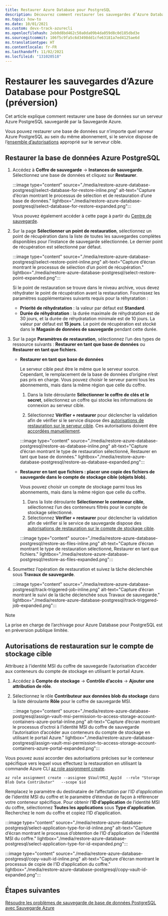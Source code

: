 ```yaml
---
title: Restaurer Azure Database pour PostgreSQL
description: Découvrez comment restaurer les sauvegardes d’Azure Database pour PostgreSQL.
ms.topic: how-to
ms.date: 10/01/2021
ms.custom: devx-track-azurecli
ms.openlocfilehash: 2eb0d8bd462c50a0da09b4da059d8c0d185dbd3e
ms.sourcegitcommit: 106f5c9fa5c6d3498dd1cfe63181a7ed4125ae6d
ms.translationtype: HT
ms.contentlocale: fr-FR
ms.lasthandoff: 11/02/2021
ms.locfileid: "131020518"
---
```

# <a name="restore-azure-database-for-postgresql-backups-preview"></a>Restaurer les sauvegardes d’Azure Database pour PostgreSQL (préversion)

Cet article explique comment restaurer une base de données sur un serveur Azure PostgreSQL sauvegardé par la Sauvegarde Azure.

Vous pouvez restaurer une base de données sur n’importe quel serveur Azure PostgreSQL au sein du même abonnement, si le service dispose de l’[ensemble d’autorisations](backup-azure-database-postgresql-overview.md#azure-backup-authentication-with-the-postgresql-server) approprié sur le serveur cible.

## <a name="restore-azure-postgresql-database"></a>Restaurer la base de données Azure PostgreSQL

1. Accédez à **Coffre de sauvegarde** -> **Instances de sauvegarde**. Sélectionnez une base de données et cliquez sur **Restaurer**.

   :::image type="content" source="./media/restore-azure-database-postgresql/select-database-for-restore-inline.png" alt-text="Capture d’écran montrant le processus de sélection et de restauration d’une base de données." lightbox="./media/restore-azure-database-postgresql/select-database-for-restore-expanded.png":::

   Vous pouvez également accéder à cette page à partir du [Centre de sauvegarde](./backup-center-overview.md).    
  
1. Sur la page **Sélectionner un point de restauration**, sélectionnez un point de récupération dans la liste de toutes les sauvegardes complètes disponibles pour l’instance de sauvegarde sélectionnée. Le dernier point de récupération est sélectionné par défaut.

   :::image type="content" source="./media/restore-azure-database-postgresql/select-restore-point-inline.png" alt-text="Capture d’écran montrant le processus de sélection d’un point de récupération." lightbox="./media/restore-azure-database-postgresql/select-restore-point-expanded.png":::

   Si le point de restauration se trouve dans le niveau archive, vous devez réhydrater le point de récupération avant la restauration. Fournissez les paramètres supplémentaires suivants requis pour la réhyratation :

   - **Priorité de réhydratation** : la valeur par défaut est **Standard**.
   - **Durée de réhydratation** : la durée maximale de réhydratation est de 30 jours, et la durée de réhydratation minimale est de 10 jours. La valeur par défaut est **15 jours**. Le point de récupération est stocké dans le **Magasin de données de sauvegarde** pendant cette durée.

1. Sur la page **Paramètres de restauration**, sélectionnez l’un des types de ressource suivants : **Restaurer en tant que base de données** ou **Restaurer en tant que fichiers**.

   - **Restaurer en tant que base de données**

     Le serveur cible peut être le même que le serveur source. Cependant, le remplacement de la base de données d’origine n’est pas pris en charge. Vous pouvez choisir le serveur parmi tous les abonnements, mais dans la même région que celle du coffre.

     1. Dans la liste déroulante **Sélectionner le coffre de clés et le secret**, sélectionnez un coffre qui stocke les informations de connexion au serveur cible.

     1. Sélectionnez **Vérifier + restaurer** pour déclencher la validation afin de vérifier si le service dispose des [autorisations de restauration sur le serveur cible](backup-azure-database-postgresql-overview.md#set-of-permissions-needed-for-azure-postgresql-database-restore). Ces autorisations doivent être [accordées manuellement](backup-azure-database-postgresql-overview.md#grant-access-on-the-azure-postgresql-server-and-key-vault-manually).

     :::image type="content" source="./media/restore-azure-database-postgresql/restore-as-database-inline.png" alt-text="Capture d’écran montrant le type de restauration sélectionné, Restaurer en tant que base de données." lightbox="./media/restore-azure-database-postgresql/restore-as-database-expanded.png":::

   - **Restaurer en tant que fichiers : placer une copie des fichiers de sauvegarde dans le compte de stockage cible (objets blob).**

     Vous pouvez choisir un compte de stockage parmi tous les abonnements, mais dans la même région que celle du coffre.     

     1. Dans la liste déroulante **Sélectionner le conteneur cible**, sélectionnez l’un des conteneurs filtrés pour le compte de stockage sélectionné.
     1. Sélectionnez **Vérifier + restaurer** pour déclencher la validation afin de vérifier si le service de sauvegarde dispose des [autorisations de restauration sur le compte de stockage cible](#restore-permissions-on-the-target-storage-account).

     :::image type="content" source="./media/restore-azure-database-postgresql/restore-as-files-inline.png" alt-text="Capture d’écran montrant le type de restauration sélectionné, Restaurer en tant que fichiers." lightbox="./media/restore-azure-database-postgresql/restore-as-files-expanded.png":::
   
1. Soumettez l’opération de restauration et suivez la tâche déclenchée sous **Travaux de sauvegarde**.
   
   :::image type="content" source="./media/restore-azure-database-postgresql/track-triggered-job-inline.png" alt-text="Capture d’écran montrant le suivi de la tâche déclenchée sous Travaux de sauvegarde." lightbox="./media/restore-azure-database-postgresql/track-triggered-job-expanded.png":::

>[!NOTE]
>La prise en charge de l’archivage pour Azure Database pour PostgreSQL est en préversion publique limitée.

## <a name="restore-permissions-on-the-target-storage-account"></a>Autorisations de restauration sur le compte de stockage cible

Attribuez à l’identité MSI du coffre de sauvegarde l’autorisation d’accéder aux conteneurs du compte de stockage en utilisant le portail Azure.

1. Accédez à **Compte de stockage** -> **Contrôle d’accès** -> **Ajouter une attribution de rôle**.

1. Sélectionnez le rôle **Contributeur aux données blob du stockage** dans la liste déroulante **Rôle** pour le coffre de sauvegarde MSI.

   :::image type="content" source="./media/restore-azure-database-postgresql/assign-vault-msi-permission-to-access-storage-account-containers-azure-portal-inline.png" alt-text="Capture d’écran montrant le processus d’octroi à l’identité MSI du coffre de sauvegarde l’autorisation d’accéder aux conteneurs du compte de stockage en utilisant le portail Azure." lightbox="./media/restore-azure-database-postgresql/assign-vault-msi-permission-to-access-storage-account-containers-azure-portal-expanded.png":::

Vous pouvez aussi accorder des autorisations précises sur le conteneur spécifique vers lequel vous effectuez la restauration en utilisant la commande Azure CLI [az role assignment create](/cli/azure/role/assignment).

```azurecli
az role assignment create --assignee $VaultMSI_AppId  --role "Storage Blob Data Contributor"   --scope $id
```
Remplacez le paramètre du destinataire de l’affectation par l’_ID d’application_ de l’identité MSI du coffre et le paramètre d’étendue de façon à référencer votre conteneur spécifique. Pour obtenir l’**ID d’application** de l’identité MSI du coffre, sélectionnez **Toutes les applications** sous **Type d’application**. Recherchez le nom du coffre et copiez l’ID d’application.

 :::image type="content" source="./media/restore-azure-database-postgresql/select-application-type-for-id-inline.png" alt-text="Capture d’écran montrant le processus d’obtention de l’ID d’application de l’identité MSI du coffre." lightbox="./media/restore-azure-database-postgresql/select-application-type-for-id-expanded.png":::

 :::image type="content" source="./media/restore-azure-database-postgresql/copy-vault-id-inline.png" alt-text="Capture d’écran montrant le processus de copie de l’ID d’application du coffre." lightbox="./media/restore-azure-database-postgresql/copy-vault-id-expanded.png":::
 
## <a name="next-steps"></a>Étapes suivantes

[Résoudre les problèmes de sauvegarde de base de données PostgreSQL avec Sauvegarde Azure](backup-azure-database-postgresql-troubleshoot.md)